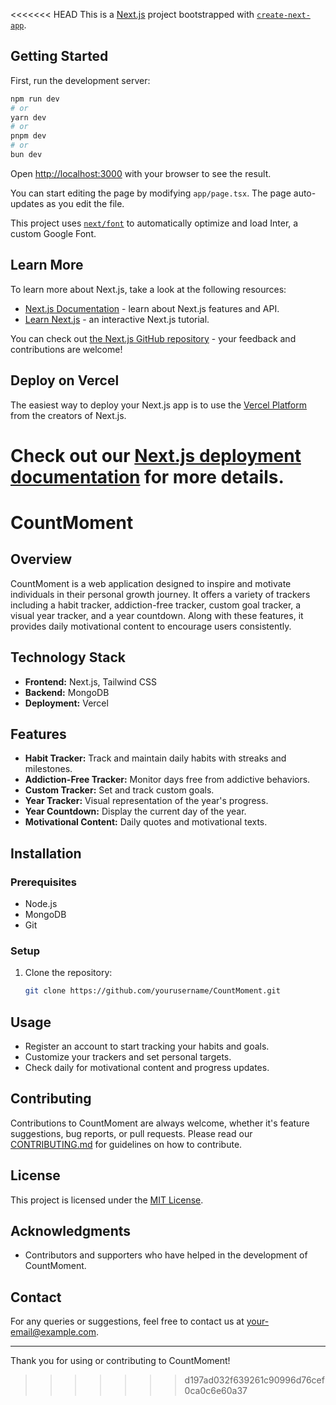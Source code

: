 <<<<<<< HEAD
This is a [Next.js](https://nextjs.org/) project bootstrapped with [`create-next-app`](https://github.com/vercel/next.js/tree/canary/packages/create-next-app).

## Getting Started

First, run the development server:

```bash
npm run dev
# or
yarn dev
# or
pnpm dev
# or
bun dev
```

Open [http://localhost:3000](http://localhost:3000) with your browser to see the result.

You can start editing the page by modifying `app/page.tsx`. The page auto-updates as you edit the file.

This project uses [`next/font`](https://nextjs.org/docs/basic-features/font-optimization) to automatically optimize and load Inter, a custom Google Font.

## Learn More

To learn more about Next.js, take a look at the following resources:

- [Next.js Documentation](https://nextjs.org/docs) - learn about Next.js features and API.
- [Learn Next.js](https://nextjs.org/learn) - an interactive Next.js tutorial.

You can check out [the Next.js GitHub repository](https://github.com/vercel/next.js/) - your feedback and contributions are welcome!

## Deploy on Vercel

The easiest way to deploy your Next.js app is to use the [Vercel Platform](https://vercel.com/new?utm_medium=default-template&filter=next.js&utm_source=create-next-app&utm_campaign=create-next-app-readme) from the creators of Next.js.

Check out our [Next.js deployment documentation](https://nextjs.org/docs/deployment) for more details.
=======
# CountMoment

## Overview
CountMoment is a web application designed to inspire and motivate individuals in their personal growth journey. It offers a variety of trackers including a habit tracker, addiction-free tracker, custom goal tracker, a visual year tracker, and a year countdown. Along with these features, it provides daily motivational content to encourage users consistently.

## Technology Stack
- **Frontend:** Next.js, Tailwind CSS
- **Backend:** MongoDB
- **Deployment:** Vercel

## Features
- **Habit Tracker:** Track and maintain daily habits with streaks and milestones.
- **Addiction-Free Tracker:** Monitor days free from addictive behaviors.
- **Custom Tracker:** Set and track custom goals.
- **Year Tracker:** Visual representation of the year's progress.
- **Year Countdown:** Display the current day of the year.
- **Motivational Content:** Daily quotes and motivational texts.

## Installation

### Prerequisites
- Node.js
- MongoDB
- Git

### Setup
1. Clone the repository:
   ```bash
   git clone https://github.com/yourusername/CountMoment.git
## Usage
- Register an account to start tracking your habits and goals.
- Customize your trackers and set personal targets.
- Check daily for motivational content and progress updates.

## Contributing
Contributions to CountMoment are always welcome, whether it's feature suggestions, bug reports, or pull requests. Please read our [CONTRIBUTING.md](CONTRIBUTING.md) for guidelines on how to contribute.

## License
This project is licensed under the [MIT License](LICENSE).

## Acknowledgments
- Contributors and supporters who have helped in the development of CountMoment.

## Contact
For any queries or suggestions, feel free to contact us at [your-email@example.com](mailto:ziks29@gmail.com).

---

Thank you for using or contributing to CountMoment!

>>>>>>> d197ad032f639261c90996d76cef0ca0c6e60a37
